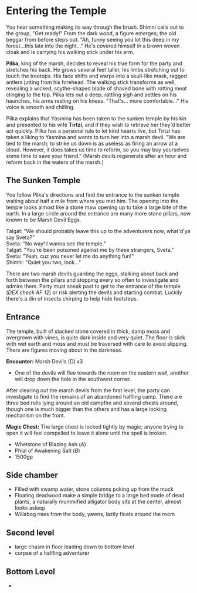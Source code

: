# Entering the Temple
You hear something making its way through the brush. Shimni calls out to the group, "Get ready!" From the dark wood, a figure emerges; the old beggar from before steps out. "Ah, funny seeing you lot this deep in my forest...this late into the night..." He's covered himself in a brown woven cloak and is carrying his walking stick under his arm.

**Pilka**, king of the marsh, decides to reveal his true form for the party and stretches his back. He grows several feet taller, his limbs stretching out to touch the treetops. His face shifts and warps into a skull-like mask, ragged antlers jutting from his forehead. The walking stick transforms as well, revealing a wicked, scythe-shaped blade of shaved bone with rotting meat clinging to the top. Pilka lets out a deep, rattling sigh and settles on his haunches, his arms resting on his knees. "That's... more comfortable..." His voice is smooth and chilling.

Pilka explains that Yasmina has been taken to the sunken temple by his kin and presented to his wife **Tirtzi**, and if they wish to retrieve her they'd better act quickly. Pilka has a personal rule to let kind hearts live, but Tirtzi has taken a liking to Yasmina and wants to turn her into a marsh devil. "We are tied to the marsh; to strike us down is as useless as firing an arrow at a cloud. However, it does takes us time to reform, so you may buy yourselves some time to save your friend." (Marsh devils regenerate after an hour and reform back in the waters of the marsh.)

## The Sunken Temple
You follow Pilka's directions and find the entrance to the sunken temple waiting about half a mile from where you met him. The opening into the temple looks almost like a stone maw opening up to take a large bite of the earth. In a large circle around the entrance are many more stone pillars, now known to be Marsh Devil Eggs.

Talgat: "We should probably leave this up to the adventurers now, what'd'ya say Sveta?"<br/>
Sveta: "No way! I wanna see the temple."<br/>
Talgat: "You're been poisoned against me by these strangers, Sveta."<br/>
Sveta: "Yeah, cuz you never let me do anything fun!"<br/>
Shimni: "Quiet you two, look..."

There are two marsh devils guarding the eggs, stalking about back and forth between the pillars and stopping every so often to investigate and admire them. Party must sneak past to get to the entrance of the temple (_DEX check AF 12_) or risk alerting the devils and starting combat. Luckily there's a din of insects chirping to help hide footsteps.

## Entrance
The temple, built of stacked stone covered in thick, damp moss and overgrown with vines, is quite dark inside and very quiet. The floor is slick with wet earth and moss and must be traversed with care to avoid slipping. There are figures moving about in the darkness.

**Encounter:** Marsh Devils (_D_) x3
- One of the devils will flee towards the room on the eastern wall, another will drop down the hole in the southwest corner.

After clearing out the marsh devils from the first level, the party can investigate to find the remains of an abandoned halfling camp. There are three bed rolls lying around an old campfire and several chests around, though one is much bigger than the others and has a large locking mechanism on the front.

**Magic Chest:** The large chest is locked tightly by magic; anyone trying to open it will feel compelled to leave it alone until the spell is broken.
  - Whetstone of Blazing Ash (_A_)
  - Phial of Awakening Salt (_B_)
  - 1500gp

## Side chamber
- Filled with swamp water, stone columns poking up from the muck
- Floating deadwood make a simple bridge to a large bed made of dead plants, a naturally mummified alligator body sits at the center, almost looks asleep
- Willabog rises from the body, yawns, lazily floats around the room

## Second level
- large chasm in floor leading down to bottom level
- corpse of a halfling adventurer

## Bottom Level
- 
  
